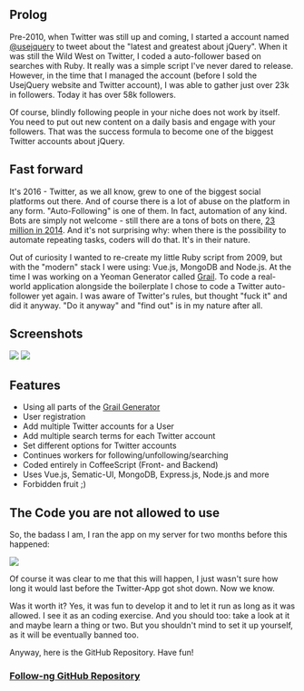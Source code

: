 ## Prolog

Pre-2010, when Twitter was still up and coming, I started a account named
[@usejquery](https://twitter.com/usejquery) to tweet about the "latest and
greatest about jQuery". When it was still the Wild West on Twitter, I coded
a auto-follower based on searches with Ruby. It really was a simple script I've
never dared to release. However, in the time that I managed the account (before I
sold the UsejQuery website and Twitter account), I was able to gather just over
23k in followers. Today it has over 58k followers.

Of course, blindly following people in your niche does not work by itself. You
need to put out new content on a daily basis and engage with your followers.
That was the success formula to become one of the biggest Twitter accounts about
jQuery.

## Fast forward

It's 2016 - Twitter, as we all know, grew to one of the biggest social
platforms out there. And of course there is a lot of abuse on the platform in any
form. "Auto-Following" is one of them. In fact, automation of any kind. Bots are
simply not welcome - still there are a tons of bots on there,
[23 million in 2014](http://www.techtimes.com/articles/12840/20140812/twitter-acknowledges-14-percent-users-bots-5-percent-spam-bots.htm).
And it's not surprising why: when there is the possibility to automate repeating
tasks, coders will do that. It's in their nature.

Out of curiosity I wanted to re-create my little Ruby script from 2009, but with
the "modern" stack I were using: Vue.js, MongoDB and Node.js. At the time I was
working on a Yeoman Generator called
[Grail](https://github.com/mustardamus/generator-grail). To code a real-world
application alongside the boilerplate I chose to code a Twitter auto-follower
yet again. I was aware of Twitter's rules, but thought "fuck it" and did it
anyway. "Do it anyway" and "find out" is in my nature after all.

## Screenshots

![](/assets/images/followng2.png)
![](/assets/images/followng3.png)

## Features

- Using all parts of the [Grail Generator](https://github.com/mustardamus/generator-grail)
- User registration
- Add multiple Twitter accounts for a User
- Add multiple search terms for each Twitter account
- Set different options for Twitter accounts
- Continues workers for following/unfollowing/searching
- Coded entirely in CoffeeScript (Front- and Backend)
- Uses Vue.js, Sematic-UI, MongoDB, Express.js, Node.js and more
- Forbidden fruit ;)

## The Code you are not allowed to use

So, the badass I am, I ran the app on my server for two months before
this happened:

![](/assets/images/followng1.png)

Of course it was clear to me that this will happen, I just wasn't sure how long
it would last before the Twitter-App got shot down. Now we know.

Was it worth it? Yes, it was fun to develop it and to let it run as long as it
was allowed. I see it as an coding exercise. And you should too: take a look at
it and maybe learn a thing or two. But you shouldn't mind to set it up yourself,
as it will be eventually banned too.

Anyway, here is the GitHub Repository. Have fun!

### [Follow-ng GitHub Repository](https://github.com/mustardamus/follow-ng)